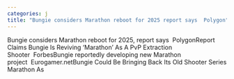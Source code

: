 ```yaml
---
categories: j
title: "Bungie considers Marathon reboot for 2025 report says  Polygon"
---
```

Bungie considers Marathon reboot for 2025, report says&nbsp;&nbsp;PolygonReport Claims Bungie Is Reviving ‘Marathon’ As A PvP Extraction Shooter&nbsp;&nbsp;ForbesBungie reportedly developing new Marathon project&nbsp;&nbsp;Eurogamer.netBungie Could Be Bringing Back Its Old Shooter Series Marathon As